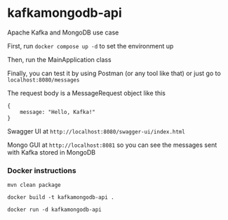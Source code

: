 # kafkamongodb-api
Apache Kafka and MongoDB use case

First, run ``docker compose up -d`` to set the environment up

Then, run the MainApplication class

Finally, you can test it by using Postman (or any tool like that) or just go to ``localhost:8080/messages``

The request body is a MessageRequest object like this 

~~~ 
{
    message: "Hello, Kafka!"
}
~~~

Swagger UI at ``http://localhost:8080/swagger-ui/index.html``

Mongo GUI at ``http://localhost:8081`` so you can see the messages sent with Kafka stored in MongoDB

### Docker instructions

``mvn clean package``

``docker build -t kafkamongodb-api .``

``docker run -d kafkamongodb-api``